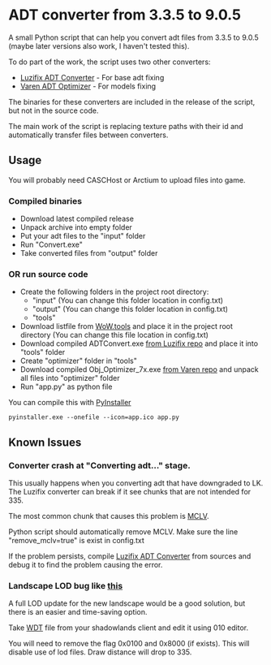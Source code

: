# ADT converter from 3.3.5 to 9.0.5
A small Python script that can help you convert adt files from 3.3.5 to 9.0.5 (maybe later versions also work, I haven't tested this).

To do part of the work, the script uses two other converters:
- [Luzifix ADT Converter](https://github.com/Luzifix/ADTConvert) - For base adt fixing
- [Varen ADT Optimizer](https://github.com/Varen/WoW-ObjX.adt-Optimizer_735) - For models fixing

The binaries for these converters are included in the release of the script, but not in the source code.

The main work of the script is replacing texture paths with their id and automatically transfer files between converters.

## Usage
You will probably need CASCHost or Arctium to upload files into game.
### Compiled binaries
- Download latest compiled release
- Unpack archive into empty folder
- Put your adt files to the "input" folder
- Run "Convert.exe"
- Take converted files from "output" folder
### OR run source code
- Create the following folders in the project root directory:
  - "input" (You can change this folder location in config.txt)
  - "output" (You can change this folder location in config.txt)
  - "tools"
- Download listfile from [WoW.tools](https://wow.tools/) and place it in the project root directory (You can change this file location in config.txt)
- Download compiled ADTConvert.exe [from Luzifix repo](https://github.com/Luzifix/ADTConvert/releases) and place it into "tools" folder
- Create "optimizer" folder in "tools"
- Download compiled Obj_Optimizer_7x.exe [from Varen repo](https://github.com/Varen/WoW-ObjX.adt-Optimizer_735/releases) and unpack all files into "optimizer" folder
- Run "app.py" as python file

You can compile this with [PyInstaller](https://pyinstaller.org/en/stable/)
```
pyinstaller.exe --onefile --icon=app.ico app.py
```

## Known Issues
### Converter crash at "Converting adt..." stage.
This usually happens when you converting adt that have downgraded to LK. The Luzifix converter can break if it see chunks that are not intended for 335.

The most common chunk that causes this problem is [MCLV](https://wowdev.wiki/ADT/v18#MCLV_sub-chunk_.28Cata.2B.29).

Python script should automatically remove MCLV. Make sure the line "remove_mclv=true" is exist in config.txt

If the problem persists, compile [Luzifix ADT Converter](https://github.com/Luzifix/ADTConvert) from sources and debug it to find the problem causing the error.
### Landscape LOD bug like [this](https://i.imgur.com/Ad3bdfe.mp4)
A full LOD update for the new landscape would be a good solution, but there is an easier and time-saving option.

Take [WDT](https://wowdev.wiki/WDT#MPHD_chunk) file from your shadowlands client and edit it using 010 editor.

You will need to remove the flag 0x0100 and 0x8000 (if exists). This will disable use of lod files. Draw distance will drop to 335.

